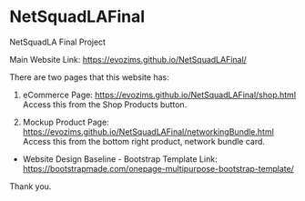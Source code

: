 # NetSquadLAFinal
NetSquadLA Final Project

Main Website Link: 
https://evozims.github.io/NetSquadLAFinal/

There are two pages that this website has:


1. eCommerce Page: https://evozims.github.io/NetSquadLAFinal/shop.html
Access this from the Shop Products button.

2. Mockup Product Page: https://evozims.github.io/NetSquadLAFinal/networkingBundle.html
Access this from the bottom right product, network bundle card.

- Website Design Baseline -
Bootstrap Template Link: https://bootstrapmade.com/onepage-multipurpose-bootstrap-template/

Thank you.
